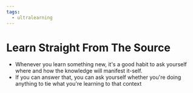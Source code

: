 ```yaml
---
tags:
  - ultralearning
---
```

# Learn Straight From The Source
* Whenever you learn something new, it's a good habit to ask yourself where and how the knowledge will manifest it-self.
* If you can answer that, you can ask yourself whether you're doing anything to tie what you're learning to that context
